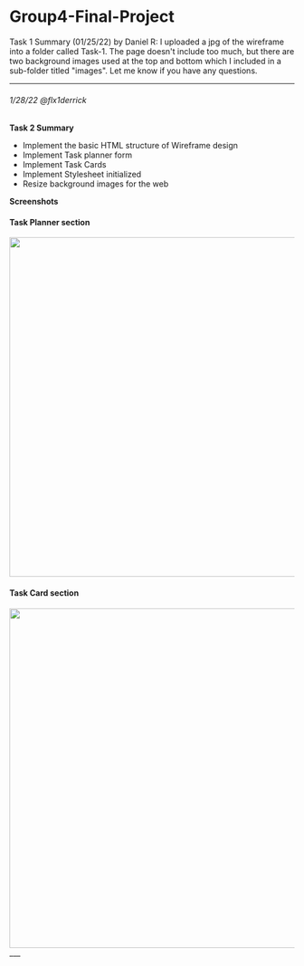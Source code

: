 # Group4-Final-Project

Task 1 Summary (01/25/22) by Daniel R:
I uploaded a jpg of the wireframe into a folder called Task-1. The page doesn't include too much, 
but there are two background images used at the top and bottom which I included in a sub-folder titled "images".
Let me know if you have any questions.
___
###### 1/28/22 @flx1derrick
**Task 2 Summary**  

- Implement the basic HTML structure of Wireframe design  
- Implement Task planner form  
- Implement Task Cards  
- Implement Stylesheet initialized  
- Resize background images for the web  

**Screenshots**  

#### Task Planner section
<img src="https://user-images.githubusercontent.com/95151579/151500454-96cd0367-d56c-455f-98d0-6657d1a20cd3.png" width="600" />

#### Task Card section
<img src="https://user-images.githubusercontent.com/95151579/151500456-4fee1ef1-548b-4b85-a02b-8f46199c789b.png" width="600" />
___
